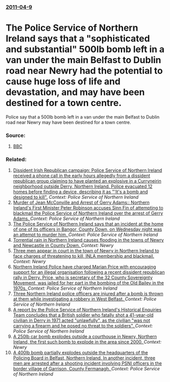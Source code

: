 ### [2011-04-9](/news/2011/04/9/index.md)

# The Police Service of Northern Ireland says that a "sophisticated and substantial" 500lb bomb left in a van under the main Belfast to Dublin road near Newry had the potential to cause huge loss of life and devastation, and may have been destined for a town centre. 

Police say that a 500lb bomb left in a van under the main Belfast to Dublin road near Newry may have been destined for a town centre.


### Source:

1. [BBC](http://www.bbc.co.uk/news/uk-northern-ireland-13023315)

### Related:

1. [Dissident Irish Republican campaign: Police Service of Northern Ireland received a phone call in the early hours allegedly from a dissident republican group claiming to have planted an explosive in a Curryneirin neighborhood outside Derry, Northern Ireland. Police evacuated 12 homes before finding a device, describing it as "'It's a bomb and designed to kill".](/news/2015/02/17/dissident-irish-republican-campaign-police-service-of-northern-ireland-received-a-phone-call-in-the-early-hours-allegedly-from-a-dissident.md) _Context: Police Service of Northern Ireland_
2. [Murder of Jean McConville and Arrest of Gerry Adams:: Northern Ireland's First Minister Peter Robinson accuses Sinn Fin of attempting to blackmail the Police Service of Northern Ireland over the arrest of Gerry Adams. ](/news/2014/05/4/murder-of-jean-mcconville-and-arrest-of-gerry-adams-northern-ireland-s-first-minister-peter-robinson-accuses-sinn-fein-of-attempting-to-bl.md) _Context: Police Service of Northern Ireland_
3. [The Police Service of Northern Ireland says that an incident at the home of one of its officers in Bangor, County Down, on Wednesday night was an attempt to murder him. ](/news/2012/12/22/the-police-service-of-northern-ireland-says-that-an-incident-at-the-home-of-one-of-its-officers-in-bangor-county-down-on-wednesday-night-w.md) _Context: Police Service of Northern Ireland_
4. [Torrential rain in Northern Ireland causes flooding in the towns of Newry and Newcastle in County Down. ](/news/2012/07/5/torrential-rain-in-northern-ireland-causes-flooding-in-the-towns-of-newry-and-newcastle-in-county-down.md) _Context: Newry_
5. [Three men appear in court in the town of Newry in Northern Ireland to face charges of threatening to kill, INLA membership and blackmail. ](/news/2012/04/23/three-men-appear-in-court-in-the-town-of-newry-in-northern-ireland-to-face-charges-of-threatening-to-kill-inla-membership-and-blackmail.md) _Context: Newry_
6. [Northern Ireland Police have charged Marian Price with encouraging support for an illegal organisation following a recent dissident republican rally in Derry. Price, who is secretary of the 32 County Sovereignty Movement, was jailed for her part in the bombing of the Old Bailey in the 1970s. ](/news/2011/05/15/northern-ireland-police-have-charged-marian-price-with-encouraging-support-for-an-illegal-organisation-following-a-recent-dissident-republic.md) _Context: Police Service of Northern Ireland_
7. [Three Northern Ireland police officers are injured after a bomb is thrown at them while investigating a robbery in West Belfast. ](/news/2010/11/6/three-northern-ireland-police-officers-are-injured-after-a-bomb-is-thrown-at-them-while-investigating-a-robbery-in-west-belfast.md) _Context: Police Service of Northern Ireland_
8. [A report by the Police Service of Northern Ireland's Historical Enquiries Team concludes that a British soldier who fatally shot a 41-year-old civilian in Derry in 1971 acted "unlawfully", as the civilian "was not carrying a firearm and he posed no threat to the soldiers". ](/news/2010/06/3/a-report-by-the-police-service-of-northern-ireland-s-historical-enquiries-team-concludes-that-a-british-soldier-who-fatally-shot-a-41-year-o.md) _Context: Police Service of Northern Ireland_
9. [A 250lb car bomb explodes outside a courthouse in Newry, Northern Ireland, the first such bomb to explode in the area since 2000. ](/news/2010/02/23/a-250lb-car-bomb-explodes-outside-a-courthouse-in-newry-northern-ireland-the-first-such-bomb-to-explode-in-the-area-since-2000.md) _Context: Newry_
10. [ A 400lb bomb partially explodes outside the headquarters of the Policing Board in Belfast, Northern Ireland. In another incident, three men are arrested after a shooting incident involving PSNI officers in the border village of Garrison, County Fermanagh. ](/news/2009/11/22/a-400lb-bomb-partially-explodes-outside-the-headquarters-of-the-policing-board-in-belfast-northern-ireland-in-another-incident-three-men.md) _Context: Police Service of Northern Ireland_

